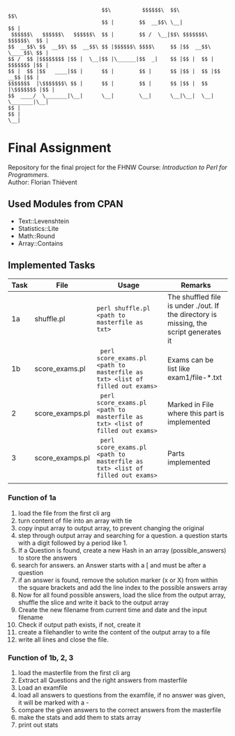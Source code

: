 ```
                              $$\          $$$$$$\  $$\                     $$\ 
                              $$ |        $$  __$$\ \__|                    $$ |
 $$$$$$\   $$$$$$\   $$$$$$\  $$ |        $$ /  \__|$$\ $$$$$$$\   $$$$$$\  $$ |
$$  __$$\ $$  __$$\ $$  __$$\ $$ |$$$$$$\ $$$$\     $$ |$$  __$$\  \____$$\ $$ |
$$ /  $$ |$$$$$$$$ |$$ |  \__|$$ |\______|$$  _|    $$ |$$ |  $$ | $$$$$$$ |$$ |
$$ |  $$ |$$   ____|$$ |      $$ |        $$ |      $$ |$$ |  $$ |$$  __$$ |$$ |
$$$$$$$  |\$$$$$$$\ $$ |      $$ |        $$ |      $$ |$$ |  $$ |\$$$$$$$ |$$ |
$$  ____/  \_______|\__|      \__|        \__|      \__|\__|  \__| \_______|\__|
$$ |                                                                            
$$ |                                                                            
\__|                                                            
```
# Final Assignment

Repository for the final project for the FHNW Course: *Introduction to Perl for Programmers*.  
Author: Florian Thiévent

## Used Modules from CPAN
* Text::Levenshtein
* Statistics::Lite
* Math::Round
* Array::Contains

## Implemented Tasks

| Task  | File            | Usage                                                                             | Remarks                                       |
| ----- | --------------- | --------------------------------------------------------------------------------- | --------------------------------------------- |
| 1a    | shuffle.pl      | ``` perl shuffle.pl <path to masterfile as txt> ```                               | The shuffled file is under ./out. If the directory is missing, the script generates it  |
| 1b    | score_exams.pl  | ``` perl score_exams.pl <path to masterfile as txt> <list of filled out exams>``` | Exams can be list like exam1/file-*.txt       |
| 2     | score_examps.pl | ``` perl score_exams.pl <path to masterfile as txt> <list of filled out exams>``` | Marked in File where this part is implemented |
| 3     | score_examps.pl | ``` perl score_exams.pl <path to masterfile as txt> <list of filled out exams>``` | Parts implemented                             |
|       |                 |                                                                                   |                                               |


### Function of 1a
1. load the file from the first cli arg 
2. turn content of file into an array with tie
3. copy input array to output array, to prevent changing the original
4. step through output array and searching for a question. a question starts with a digit followed by a period like 1.
5. If a Question is found, create a new Hash in an array (possible_answers) to store the answers
6. search for answers. an Answer starts with a [ and must be after a question
7. if an answer is found, remove the solution marker (x or X) from within the square brackets and add the line index to the possible answers array
8. Now for all found possible answers, load the slice from the output array, shuffle the slice and write it back to the output array
9. Create the new filename from current time and date and the input filename
10. Check if output path exists, if not, create it
11. create a filehandler to write the content of the output array to a file
12. write all lines and close the file.

### Function of 1b, 2, 3
1. load the masterfile from the first cli arg
2. Extract all Questions and the right answers from masterfile
3. Load an examfile
4. load all answers to questions from the examfile, if no answer was given, it will be marked with a -
5. compare the given answers to the correct answers from the masterfile
6. make the stats and add them to stats array
7. print out stats